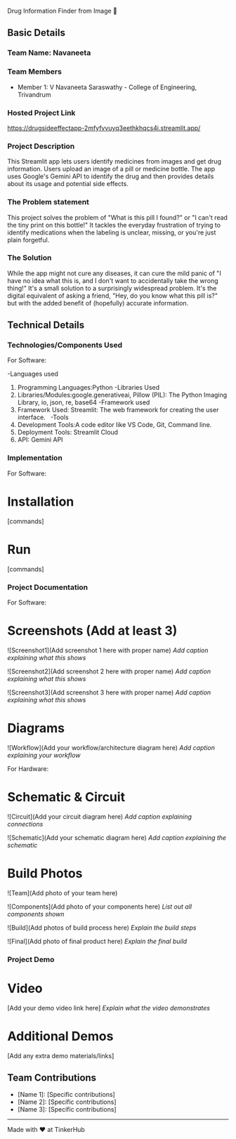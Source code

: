 Drug Information Finder from Image 🎯


## Basic Details
### Team Name: Navaneeta


### Team Members
- Member 1: V Navaneeta Saraswathy - College of Engineering, Trivandrum


### Hosted Project Link
https://drugsideeffectapp-2mfyfvvuyq3eethkhqcs4i.streamlit.app/

### Project Description
This Streamlit app lets users identify medicines from images and get drug information.  Users upload an image of a pill or medicine bottle. The app uses Google's Gemini API to identify the drug and then provides details about its usage and potential side effects. 

### The Problem statement
This project solves the problem of "What is this pill I found?" or "I can't read the tiny print on this bottle!"  It tackles the everyday frustration of trying to identify medications when the labeling is unclear, missing, or you're just plain forgetful.

### The Solution
While the app might not cure any diseases, it can cure the mild panic of "I have no idea what this is, and I don't want to accidentally take the wrong thing!"  It's a small solution to a surprisingly widespread problem.  It's the digital equivalent of asking a friend, "Hey, do you know what this pill is?" but with the added benefit of (hopefully) accurate information.

## Technical Details
### Technologies/Components Used
For Software:

-Languages used
  1. Programming Languages:Python
-Libraries Used
  2. Libraries/Modules:google.generativeai, Pillow (PIL): The Python Imaging Library, io, json, re, base64
-Framework used
  3. Framework Used: Streamlit: The web framework for creating the user interface.   
-Tools
  4. Development Tools:A code editor like VS Code, Git, Command line.
  5. Deployment Tools: Streamlit Cloud
  6. API: Gemini API


### Implementation
For Software:
# Installation
[commands]

# Run
[commands]

### Project Documentation
For Software:

# Screenshots (Add at least 3)
![Screenshot1](Add screenshot 1 here with proper name)
*Add caption explaining what this shows*

![Screenshot2](Add screenshot 2 here with proper name)
*Add caption explaining what this shows*

![Screenshot3](Add screenshot 3 here with proper name)
*Add caption explaining what this shows*

# Diagrams
![Workflow](Add your workflow/architecture diagram here)
*Add caption explaining your workflow*

For Hardware:

# Schematic & Circuit
![Circuit](Add your circuit diagram here)
*Add caption explaining connections*

![Schematic](Add your schematic diagram here)
*Add caption explaining the schematic*

# Build Photos
![Team](Add photo of your team here)


![Components](Add photo of your components here)
*List out all components shown*

![Build](Add photos of build process here)
*Explain the build steps*

![Final](Add photo of final product here)
*Explain the final build*

### Project Demo
# Video
[Add your demo video link here]
*Explain what the video demonstrates*

# Additional Demos
[Add any extra demo materials/links]

## Team Contributions
- [Name 1]: [Specific contributions]
- [Name 2]: [Specific contributions]
- [Name 3]: [Specific contributions]

---
Made with ❤️ at TinkerHub

